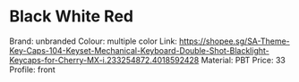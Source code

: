 # Black White Red

Brand: unbranded
Colour: multiple color
Link: https://shopee.sg/SA-Theme-Key-Caps-104-Keyset-Mechanical-Keyboard-Double-Shot-Blacklight-Keycaps-for-Cherry-MX-i.233254872.4018592428
Material: PBT
Price: 33
Profile: front